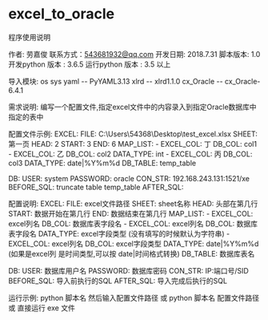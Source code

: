 # excel_to_oracle

程序使用说明

作者: 劳嘉俊
联系方式：543681932@qq.com
开发日期: 2018.7.31
脚本版本: 1.0
开发python 版本 : 3.6.5
运行python 版本 : 3.5 以上

导入模块:
	os
	sys
	yaml -- PyYAML3.13
	xlrd -- xlrd1.1.0
	cx_Oracle -- cx_Oracle-6.4.1

需求说明:
	编写一个配置文件,指定excel文件中的内容录入到指定Oracle数据库中指定的表中

配置文件示例:
EXCEL:
  FILE: C:\Users\54368\Desktop\test_excel.xlsx
  SHEET: 第一页
  HEAD: 2
  START: 3
  END: 6
  MAP_LIST:
    - EXCEL_COL: 丁
      DB_COL: col1
    - EXCEL_COL: 乙
      DB_COL: col2
      DATA_TYPE: int
    - EXCEL_COL: 丙
      DB_COL: col3
      DATA_TYPE: date|%Y%m%d
  DB_TABLE: temp_table
  
DB:
  USER: system
  PASSWORD: oracle
  CON_STR: 192.168.243.131:1521/xe
  BEFORE_SQL: truncate table temp_table
  AFTER_SQL: 

配置说明:
EXCEL:
  FILE: excel文件路径
  SHEET: sheet名称
  HEAD: 头部在第几行
  START: 数据开始在第几行
  END: 数据结束在第几行
  MAP_LIST:
    - EXCEL_COL: excel列名
      DB_COL: 数据库表字段名
    - EXCEL_COL: excel列名
      DB_COL: 数据库表字段名
      DATA_TYPE: excel字段类型 (没有填写的时候默认为字符串)
    - EXCEL_COL: excel列名
      DB_COL: excel字段类型
      DATA_TYPE: date|%Y%m%d (如果是excel列 是时间类型,可以按 date|时间格式转换)
  DB_TABLE: 数据库表名
  
DB:
  USER: 数据库用户名
  PASSWORD: 数据库密码
  CON_STR: IP:端口号/SID
  BEFORE_SQL: 导入前执行的SQL
  AFTER_SQL: 导入完成后执行的SQL

运行示例:
	python 脚本名 
	然后输入配置文件路径
	或
	python 脚本名 配置文件路径
  或
  直接运行 exe 文件
